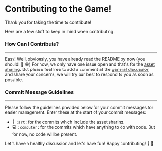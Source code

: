 # Contributing to the Game!
Thank you for taking the time to contribute!

Here are a few stuff to keep in mind when contributing.

### How Can I Contribute?
---
Easy! Well, obviously, you have already read the README by now (you should! :anger: :laughing:)
For now, we only have one issue open and that's for the [asset sharing](https://github.com/TOROrista/mafia-the-game/issues/4). But please feel free to add a comment at the [general discussion](https://github.com/TOROrista/mafia-the-game/issues/3) and share your concerns, we will try our best to respond to you as soon as possible.

### Commit Message Guidelines
---
Please follow the guidelines provided below for your commit messages for easier management. Enter these at the start of your commit messages:

- :art: `:art:` for the commits which include the asset sharing.
- :computer: `:computer:` for the commits which have anything to do with code. But for now, no code will be present.

Let's have a healthy discussion and let's have fun! Happy contributing! :confetti_ball: :confetti_ball: